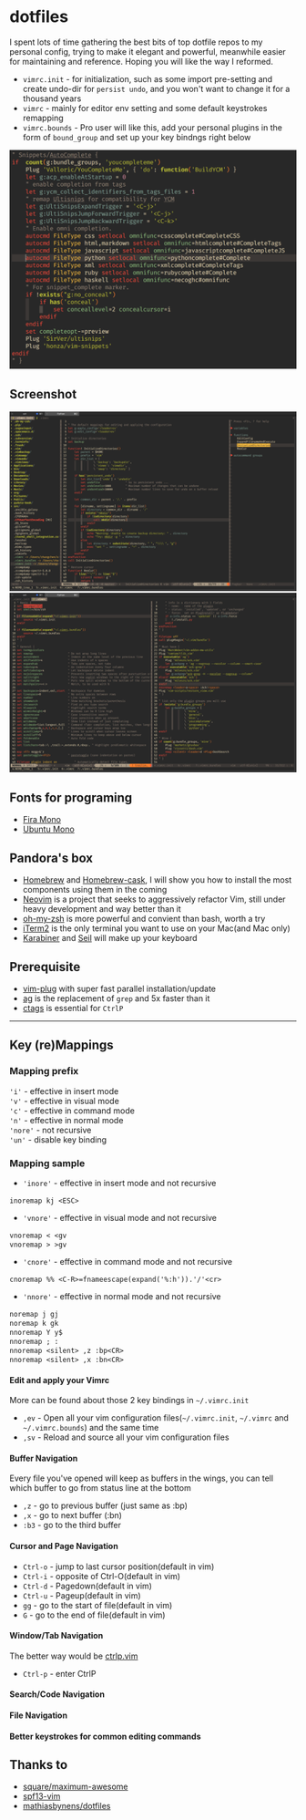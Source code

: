 # dotfiles #

I spent lots of time gathering the best bits of top dotfile repos to my personal config, 
trying to make it elegant and powerful, 
meanwhile easier for maintaining and reference. 
Hoping you will like the way I reformed.

  * `vimrc.init` - for initialization, such as some import pre-setting and create undo-dir for `persist undo`, and you won't want to change it for a thousand years
  * `vimrc` - mainly for editor env setting and some default keystrokes remapping
  * `vimrc.bounds` - Pro user will like this, add your personal plugins in the form of `bound_group` and set up your key bindngs right below 

  ![image](https://github.com/Michaelizm/dotfiles/raw/master/doc/Screenshot3.png)

## Screenshot ##

  ![image](https://github.com/Michaelizm/dotfiles/raw/master/doc/Screenshot1.png)
  ![image](https://github.com/Michaelizm/dotfiles/raw/master/doc/Screenshot2.png)

## Fonts for programing ##

  * [Fira Mono](https://mozilla.github.io/Fira/)
  * [Ubuntu Mono](http://font.ubuntu.com/)

## Pandora's box ##

  * [Homebrew](http://brew.sh/) and [Homebrew-cask](https://caskroom.github.io/), I will show you how to install the most components using them in the coming 
  * [Neovim](https://github.com/neovim/neovim) is a project that seeks to aggressively refactor Vim, still under heavy development and way better than it 
  * [oh-my-zsh](https://github.com/robbyrussell/oh-my-zsh) is more powerful and convient than bash, worth a try
  * [iTerm2](https://www.iterm2.com/) is the only terminal you want to use on your Mac(and Mac only)
  * [Karabiner](https://pqrs.org/osx/karabiner/) and [Seil](https://pqrs.org/osx/karabiner/seil.html.en) will make up your keyboard 

## Prerequisite ##

  * [vim-plug](https://github.com/junegunn/vim-plug) with super fast parallel installation/update 
  * [ag](https://github.com/ggreer/the_silver_searcher) is the replacement of `grep` and 5x faster than it 
  * [ctags](https://github.com/universal-ctags/ctags) is essential for `CtrlP`

-------------------------------------------------------------------------------

## Key (re)Mappings ##

### Mapping prefix ###

  `'i'` - effective in insert mode  
  `'v'` - effective in visual mode  
  `'c'` - effective in command mode  
  `'n'` - effective in normal mode  
  `'nore'` - not recursive  
  `'un'` - disable key binding

### Mapping sample ###

  * `'inore'` - effective in insert mode and not recursive

  ```vim
  inoremap kj <ESC>
  ```
  * `'vnore'` - effective in visual mode and not recursive

  ```vim
  vnoremap < <gv
  vnoremap > >gv
  ```
  * `'cnore'` - effective in command mode and not recursive

  ```vim
  cnoremap %% <C-R>=fnameescape(expand('%:h')).'/'<cr>
  ```
  * `'nnore'` - effective in normal mode and not recursive

  ```vim
  noremap j gj
  noremap k gk
  nnoremap Y y$
  nnoremap ; :
  nnoremap <silent> ,z :bp<CR>
  nnoremap <silent> ,x :bn<CR>
  ```

#### Edit and apply your Vimrc ####

  More can be found about those 2 key bindings in `~/.vimrc.init`  
  * `,ev` - Open all your vim configuration files(`~/.vimrc.init`, `~/.vimrc` and `~/.vimrc.bounds`) and the same time
  * `,sv` - Reload and source all your vim configuration files

#### Buffer Navigation ####

  Every file you've opened will keep as buffers in the wings, you can tell which buffer to go from status line at the bottom  
  * `,z` - go to previous buffer (just same as :bp)
  * `,x` - go to next buffer (:bn)
  * `:b3` - go to the third buffer

#### Cursor and Page Navigation ####

  * `Ctrl-o` - jump to last cursor position(default in vim)
  * `Ctrl-i` - opposite of Ctrl-O(default in vim)
  * `Ctrl-d` - Pagedown(default in vim)
  * `Ctrl-u` - Pageup(default in vim)
  * `gg` - go to the start of file(default in vim)
  * `G` - go to the end of file(default in vim)

#### Window/Tab Navigation ####
  The better way would be [ctrlp.vim](https://github.com/ctrlpvim/ctrlp.vim)  
  * `Ctrl-p` - enter CtrlP



#### Search/Code Navigation ####


#### File Navigation ####


#### Better keystrokes for common editing commands ####





## Thanks to ##
  * [square/maximum-awesome](https://github.com/square/maximum-awesome)
  * [spf13-vim](https://github.com/spf13/spf13-vim)
  * [mathiasbynens/dotfiles](https://github.com/mathiasbynens/dotfiles)
